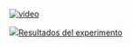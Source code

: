 [![video](https://i.ytimg.com/vi/1kJcWwyb03w/hqdefault.jpg)](https://youtu.be/GuShVMsC-A4)

[![](https://github.com/MISO-4206/201820-Repo-Grupo-01/blob/master/Imagenes/back_arrow.png)Resultados del experimento](Resultados-del-experimento-sp1)